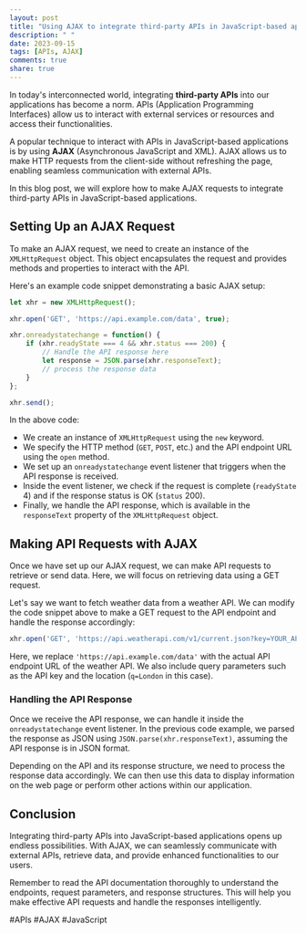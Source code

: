 ```yaml
---
layout: post
title: "Using AJAX to integrate third-party APIs in JavaScript-based applications"
description: " "
date: 2023-09-15
tags: [APIs, AJAX]
comments: true
share: true
---
```


In today's interconnected world, integrating **third-party APIs** into our applications has become a norm. APIs (Application Programming Interfaces) allow us to interact with external services or resources and access their functionalities.

A popular technique to interact with APIs in JavaScript-based applications is by using **AJAX** (Asynchronous JavaScript and XML). AJAX allows us to make HTTP requests from the client-side without refreshing the page, enabling seamless communication with external APIs.

In this blog post, we will explore how to make AJAX requests to integrate third-party APIs in JavaScript-based applications.

## Setting Up an AJAX Request

To make an AJAX request, we need to create an instance of the `XMLHttpRequest` object. This object encapsulates the request and provides methods and properties to interact with the API.

Here's an example code snippet demonstrating a basic AJAX setup:

```javascript
let xhr = new XMLHttpRequest();

xhr.open('GET', 'https://api.example.com/data', true);

xhr.onreadystatechange = function() {
    if (xhr.readyState === 4 && xhr.status === 200) {
        // Handle the API response here
        let response = JSON.parse(xhr.responseText);
        // process the response data
    }
};

xhr.send();
```

In the above code:
- We create an instance of `XMLHttpRequest` using the `new` keyword.
- We specify the HTTP method (`GET`, `POST`, etc.) and the API endpoint URL using the `open` method.
- We set up an `onreadystatechange` event listener that triggers when the API response is received.
- Inside the event listener, we check if the request is complete (`readyState` 4) and if the response status is OK (`status` 200).
- Finally, we handle the API response, which is available in the `responseText` property of the `XMLHttpRequest` object.

## Making API Requests with AJAX

Once we have set up our AJAX request, we can make API requests to retrieve or send data. Here, we will focus on retrieving data using a GET request.

Let's say we want to fetch weather data from a weather API. We can modify the code snippet above to make a GET request to the API endpoint and handle the response accordingly:

```javascript
xhr.open('GET', 'https://api.weatherapi.com/v1/current.json?key=YOUR_API_KEY&q=London', true);
```
Here, we replace `'https://api.example.com/data'` with the actual API endpoint URL of the weather API. We also include query parameters such as the API key and the location (`q=London` in this case).

### Handling the API Response

Once we receive the API response, we can handle it inside the `onreadystatechange` event listener. In the previous code example, we parsed the response as JSON using `JSON.parse(xhr.responseText)`, assuming the API response is in JSON format.

Depending on the API and its response structure, we need to process the response data accordingly. We can then use this data to display information on the web page or perform other actions within our application.

## Conclusion

Integrating third-party APIs into JavaScript-based applications opens up endless possibilities. With AJAX, we can seamlessly communicate with external APIs, retrieve data, and provide enhanced functionalities to our users.

Remember to read the API documentation thoroughly to understand the endpoints, request parameters, and response structures. This will help you make effective API requests and handle the responses intelligently.

#APIs #AJAX #JavaScript